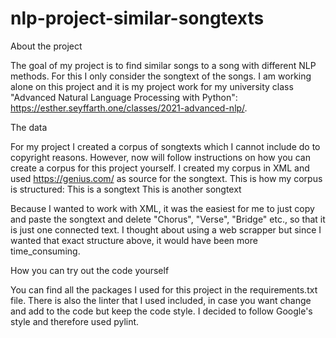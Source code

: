 # nlp-project-similar-songtexts

About the project

The goal of my project is to find similar songs to a song with different NLP
methods. For this I only consider the songtext of the songs.
I am working alone on this project and it is my project work for my university class
"Advanced Natural Language Processing with Python": https://esther.seyffarth.one/classes/2021-advanced-nlp/.

The data

For my project I created a corpus of songtexts which I cannot include do to copyright 
reasons. However, now will follow instructions on how you can create a corpus for
this project yourself.
I created my corpus in XML and used https://genius.com/ as source for the songtext.
This is how my corpus is structured:
<data>
    <song name="This is a song">
        <artist name= "This is an artist">
        </artist>
        <songtext>
            This is a songtext
        </songtext>
    </song>
    <song name="This is another song">
        <artist name= "This is another artist">
        </artist>
        <songtext>
           This is another songtext
        </songtext>
    </song>
</data>

Because I wanted to work with XML, it was the easiest for me to just copy and paste
the songtext and delete "Chorus", "Verse", "Bridge" etc., so that it is just one connected
text. I thought about using a web scrapper but since I wanted that exact structure above,
it would have been more time_consuming.

How you can try out the code yourself

You can find all the packages I used for this project in the requirements.txt file.
There is also the linter that I used included, in case you want change and add to the code
but keep the code style. I decided to follow Google's style and therefore used pylint.
